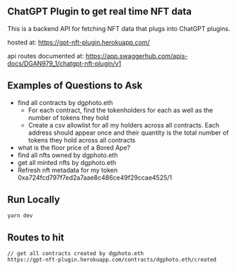 ## ChatGPT Plugin to get real time NFT data

This is a backend API for fetching NFT data that plugs into ChatGPT plugins.

hosted at:
https://gpt-nft-plugin.herokuapp.com/

api routes documented at:
https://app.swaggerhub.com/apis-docs/DGAN979_1/chatgpt-nft-plugin/v1

## Examples of Questions to Ask
- find all contracts by dgphoto.eth
  - For each contract, find the tokenholders for each as well as the number of tokens they hold
  - Create a csv allowlist for all my holders across all contracts. Each address should appear once and their quantity is the total number of tokens they hold across all contracts
- what is the floor price of a Bored Ape?
- find all nfts owned by dgphoto.eth
- get all minted nfts by dgphoto.eth
- Refresh nft metadata for my token 0xa724fcd797f7ed2a7aae8c486ce49f29ccae4525/1


## Run Locally
```
yarn dev
```

## Routes to hit
```
// get all contracts created by dgphoto.eth
https://gpt-nft-plugin.herokuapp.com/contracts/dgphoto.eth/created


```
